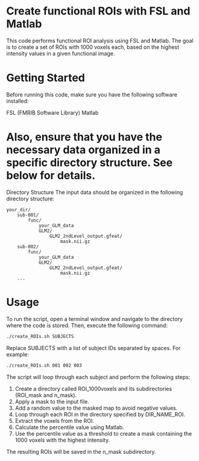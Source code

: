 # Create functional ROIs with FSL and Matlab
This code performs functional ROI analysis using FSL and Matlab. The goal is to create a set of ROIs with 1000 voxels each, based on the highest intensity values in a given functional image.

# Getting Started
Before running this code, make sure you have the following software installed:

FSL (FMRIB Software Library)
Matlab

# Also, ensure that you have the necessary data organized in a specific directory structure. See below for details.

Directory Structure
The input data should be organized in the following directory structure:

```shell
your_dir/
    sub-001/
        func/
            your_GLM_data
            GLM2/
                GLM2_2ndLevel_output.gfeat/
                    mask.nii.gz
    sub-002/
        func/
            your_GLM_data
            GLM2/
                GLM2_2ndLevel_output.gfeat/
                    mask.nii.gz
    ...
 ```
 
# Usage
To run the script, open a terminal window and navigate to the directory where the code is stored. Then, execute the following command:

```bash
./create_ROIs.sh SUBJECTS
```
Replace SUBJECTS with a list of subject IDs separated by spaces. For example:

```bash
./create_ROIs.sh 001 002 003
```
The script will loop through each subject and perform the following steps:

1. Create a directory called ROI_1000voxels and its subdirectories (ROI_mask and n_mask).
2. Apply a mask to the input file.
3. Add a random value to the masked map to avoid negative values.
4. Loop through each ROI in the directory specified by DIR_NAME_ROI.
5. Extract the voxels from the ROI.
6. Calculate the percentile value using Matlab.
7. Use the percentile value as a threshold to create a mask containing the 1000 voxels with the highest intensity.

The resulting ROIs will be saved in the n_mask subdirectory.
